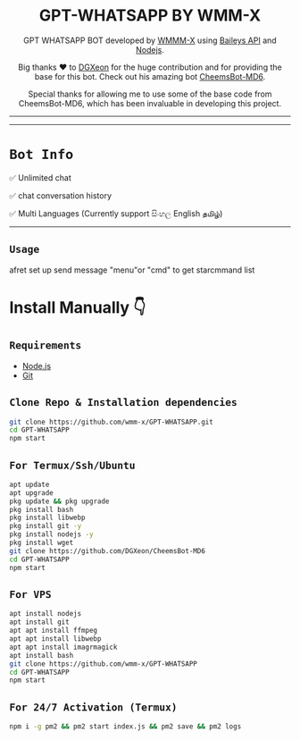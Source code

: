 

<h1 align="center">GPT-WHATSAPP BY WMM-X<br></h1>
<p align="center">


<p align="center">
GPT WHATSAPP BOT developed by <a href="https://github.com/wmm-x" target="_blank">WMMM-X</a> using <a href="https://github.com/WhiskeySockets/Baileys" target="_blank">Baileys API</a> and <a href="https://github.com/nodejs" target="_blank">Nodejs</a>.
</p>


<p align="center">
Big thanks ❤️ to <a href="https://github.com/DGXeon" target="_blank">DGXeon</a> for the huge contribution and for providing the base for this bot. Check out his amazing bot <a href="https://github.com/DGXeon/CheemsBot-MD6" target="_blank">CheemsBot-MD6</a>.
</p>

<p align="center">
Special thanks for allowing me to use some of the base code from CheemsBot-MD6, which has been invaluable in developing this project.
</p>


---


------

# ```Bot Info```

<p>✅ Unlimited chat</p>
<p>✅ chat conversation history</p>
<p>✅ Multi Languages (Currently support සිංහල English  தமிழ்)</p>



-------

## ```Usage```
<p>afret set up send message "menu"or "cmd" to get starcmmand list</p>


# Install Manually 👇
## `Requirements`
* [Node.js](https://nodejs.org/en/)
* [Git](https://git-scm.com/downloads)

## `Clone Repo & Installation dependencies`
```bash
git clone https://github.com/wmm-x/GPT-WHATSAPP.git
cd GPT-WHATSAPP
npm start
```
## `For Termux/Ssh/Ubuntu`
```bash
apt update
apt upgrade
pkg update && pkg upgrade
pkg install bash
pkg install libwebp
pkg install git -y
pkg install nodejs -y 
pkg install wget
git clone https://github.com/DGXeon/CheemsBot-MD6
cd GPT-WHATSAPP
npm start
```
## `For VPS`
```bash
apt install nodejs 
apt install git 
apt apt install ffmpeg 
apt apt install libwebp 
apt apt install imagrmagick
apt install bash
git clone https://github.com/wmm-x/GPT-WHATSAPP
cd GPT-WHATSAPP
npm start
```
## `For 24/7 Activation (Termux)`
```bash
npm i -g pm2 && pm2 start index.js && pm2 save && pm2 logs
```
